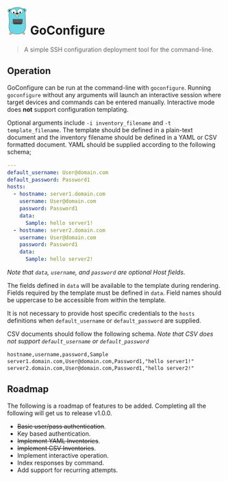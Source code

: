 # <img src="favicon.png" height="64"/> GoConfigure

> A simple SSH configuration deployment tool for the command-line.

## Operation

GoConfigure can be run at the command-line with `goconfigure`. Running `goconfigure` without
any arguments will launch an interactive session where target devices and commands can be
entered manually. Interactive mode does **not** support configuration templating.

Optional arguments include `-i inventory_filename` and `-t template_filename`. The template
should be defined in a plain-text document and the inventory filename should be defined in a
YAML or CSV formatted document. YAML should be supplied  according to the
following schema;

```yaml
---
default_username: User@domain.com
default_password: Password1
hosts:
  - hostname: server1.domain.com
    username: User@domain.com
    password: Password1
    data:
      Sample: hello server1!
  - hostname: server2.domain.com
    username: User@domain.com
    password: Password1
    data:
      Sample: hello server2!
```

*Note that `data`, `username`, and `password` are optional Host fields*.

The fields defined in `data` will be available to the
template during rendering. Fields required by the template must be defined in `data`. Field names
should be uppercase to be accessible from within the template.

It is not necessary to provide host specific credentials to the `hosts` definitions when
`default_username` or `default_password` are supplied.

CSV documents should follow the following schema. *Note that CSV does not support
`default_username` or `default_password`*

```csv
hostname,username,password,Sample
server1.domain.com,User@domain.com,Password1,"hello server1!"
server2.domain.com,User@domain.com,Password1,"hello server2!"
```

## Roadmap

The following is a roadmap of features to be added. Completing all the following will
get us to release v1.0.0.

- ~~Basic user/pass authentication~~.
- Key based authentication.
- ~~Implement YAML Inventories~~.
- ~~Implement CSV Inventories~~.
- Implement interactive operation.
- Index responses by command.
- Add support for recurring attempts.